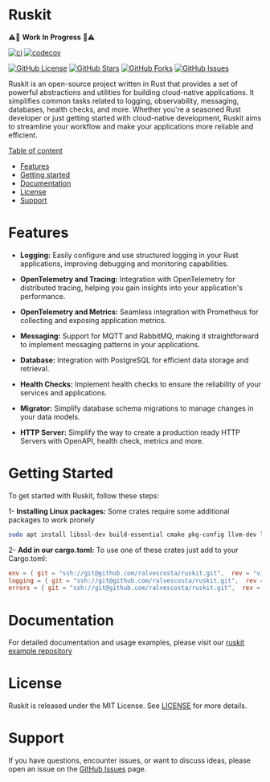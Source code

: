 # Ruskit

:warning::construction: **Work In Progress** :construction::warning:

[![ci](https://github.com/ralvescosta/ruskit/actions/workflows/ci.yml/badge.svg)](https://github.com/ralvescosta/ruskit/actions/workflows/ci.yml) [![codecov](https://codecov.io/gh/ralvescosta/ruskit/branch/main/graph/badge.svg?token=6EAILKZFDO)](https://codecov.io/gh/ralvescosta/ruskit)

[![GitHub License](https://img.shields.io/badge/license-MIT-blue.svg)](https://github.com/ralvescosta/ruskit/blob/main/LICENSE)
[![GitHub Stars](https://img.shields.io/github/stars/ralvescosta/ruskit.svg)](https://github.com/ralvescosta/ruskit/stargazers)
[![GitHub Forks](https://img.shields.io/github/forks/ralvescosta/ruskit.svg)](https://github.com/ralvescosta/ruskit/network)
[![GitHub Issues](https://img.shields.io/github/issues/ralvescosta/ruskit.svg)](https://github.com/ralvescosta/ruskit/issues)

Ruskit is an open-source project written in Rust that provides a set of powerful abstractions and utilities for building cloud-native applications. It simplifies common tasks related to logging, observability, messaging, databases, health checks, and more. Whether you're a seasoned Rust developer or just getting started with cloud-native development, Ruskit aims to streamline your workflow and make your applications more reliable and efficient.

[Table of content]()

  - [Features](#features)
  - [Getting started](#getting-started)
  - [Documentation](#documentation)
  - [License](#license)
  - [Support](#support)
  

# Features

- **Logging:** Easily configure and use structured logging in your Rust applications, improving debugging and monitoring capabilities.

- **OpenTelemetry and Tracing:** Integration with OpenTelemetry for distributed tracing, helping you gain insights into your application's performance.

- **OpenTelemetry and Metrics:** Seamless integration with Prometheus for collecting and exposing application metrics.

- **Messaging:** Support for MQTT and RabbitMQ, making it straightforward to implement messaging patterns in your applications.

- **Database:** Integration with PostgreSQL for efficient data storage and retrieval.

- **Health Checks:** Implement health checks to ensure the reliability of your services and applications.

- **Migrator:** Simplify database schema migrations to manage changes in your data models.

- **HTTP Server:** Simplify the way to create a production ready HTTP Servers with OpenAPI, health check, metrics and more.

# Getting Started

To get started with Ruskit, follow these steps:

1- **Installing Linux packages:**  Some crates require some additional packages to work pronely

```bash
sudo apt install libssl-dev build-essential cmake pkg-config llvm-dev libclang-dev clang libmosquitto-dev sqlite3
```

2- **Add in our cargo.toml:** To use one of these crates just add to your Cargo.toml:

```toml
env = { git = "ssh://git@github.com/ralvescosta/ruskit.git",  rev = "v1.25.0" }
logging = { git = "ssh://git@github.com/ralvescosta/ruskit.git",  rev = "v1.25.0"  }
errors = { git = "ssh://git@github.com/ralvescosta/ruskit.git",  rev = "v1.25.0"  }
```

# Documentation

For detailed documentation and usage examples, please visit our [ruskit example repository](https://github.com/ralvescosta/gokit_examples)

# License

Ruskit is released under the MIT License. See [LICENSE](https://github.com/ralvescosta/ruskit/blob/main/LICENSE) for more details.

# Support

If you have questions, encounter issues, or want to discuss ideas, please open an issue on the [GitHub Issues](https://github.com/ralvescosta/ruskit/issues) page.